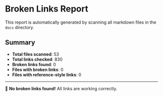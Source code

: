 # Broken Links Report

This report is automatically generated by scanning all markdown files in the `docs` directory.

## Summary

- **Total files scanned**: 53
- **Total links checked**: 830
- **Broken links found**: 0
- **Files with broken links**: 0
- **Files with reference-style links**: 0

---

🎉 **No broken links found!** All links are working correctly.
